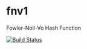 # fnv1

Fowler-Noll-Vo Hash Function

[![Build Status](https://travis-ci.org/kei-g/fnv1.svg?branch=master)](https://travis-ci.org/github/kei-g/fnv1)
